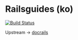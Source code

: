 # Railsguides (ko)

[![Build Status](https://travis-ci.org/riseshia/railsguides.kr.svg?branch=master)](https://travis-ci.org/riseshia/railsguides.kr)

Upstream -> [docrails](https://github.com/rails/docrails)
